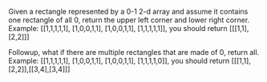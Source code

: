 Given a rectangle represented by a 0-1 2-d array and assume it contains one rectangle of all 0, return the upper left corner and lower right corner.
Example:
[[1,1,1,1,1],
[1,0,0,1,1],
[1,0,0,1,1],
[1,1,1,1,1]], you should return [[[1,1],[2,2]]]

Followup, what if there are multiple rectangles that are made of 0, return all.
Example:
[[1,1,1,1,1],
[1,0,0,1,1],
[1,0,0,1,1],
[1,1,1,1,0]], you should return [[[1,1],[2,2]],[[3,4],[3,4]]]
